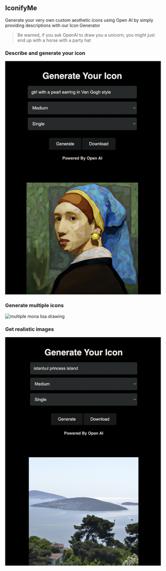 ## IconifyMe

Generate your very own custom aesthetic icons using Open AI by simply providing descriptions with our Icon Generator

> Be warned, if you ask OpenAI to draw you a unicorn, you might just end up with a horse with a party hat

### Describe and generate your icon

![van gogh|250x250](assets/images/girl_in_van_gogh_style.png)

### Generate multiple icons

![multiple mona lisa drawing](assets/images/mona_lisa_multi.png)

### Get realistic images

![istanbul](assets/images/istanbul.png)

